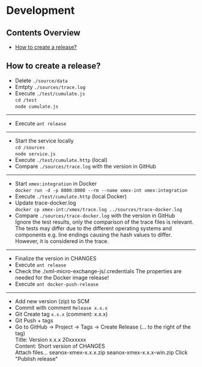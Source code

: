 # Development


## Contents Overview
* [How to create a release?](#how-to-create-a-release)


## How to create a release?
- Delete `./source/data`
- Emtpty `./sources/trace.log`
- Execute `./test/cumulate.js`  
  `cd /test`  
  `node cumulate.js`
---
- Execute `ant release`  
---
- Start the service locally  
  `cd /sources`  
  `node service.js`
- Execute `./test/cumulate.http` (local)
- Compare `./sources/trace.log` with the version in GitHub
---
- Start `xmex:integration` in Docker  
  `docker run -d -p 8000:8000 --rm --name xmex-int xmex:integration` 
- Execute `./test/cumulate.http` (local Docker)
- Update trace-docker.log  
  `docker cp xmex-int:/xmex/trace.log ../sources/trace-docker.log` 
- Compare `./sources/trace-docker.log` with the version in GitHub  
  Ignore the test results, only the comparison of the trace files is relevant.
  The tests may differ due to the different operating systems and components
  e.g. line endings causing the hash values to differ. However, it is
  considered in the trace.
---
- Finalize the version in CHANGES  
- Execute `ant release`
- Check the ./xml-micro-exchange-js/.credentials
  The properties are needed for the Docker image release!
- Execute `ant docker-push-release`  
---
- Add new version (zip) to SCM
- Commit with comment `Release x.x.x`
- Git Create tag `x.x.x` (comment: x.x.x)
- Git Push + tags
- Go to GitHub -> Project -> Tags ->  Create Release (... to the right of the tag)   
  Title: Version x.x.x 20xxxxxx  
  Content: Short version of CHANGES  
  Attach files...
    seanox-xmex-x.x.x.zip
    seanox-xmex-x.x.x-win.zip
  Click "Publish release"

